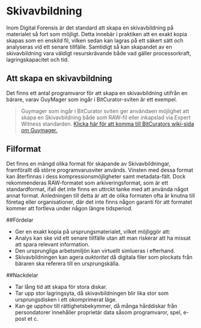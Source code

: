 # Skivavbildning
Inom Digital Forensis är det standard att skapa en skivavbildning på materialet så fort som möjligt. Detta innebär i praktiken att en exakt kopia skapas som en enskild fil, vilken sedan kan lagras på ett säkert sätt och analyseras vid ett senare tillfälle. Samtidigt så kan skapandet av en skivavbildning vara väldigt resurskrävande både vad gäller processorkraft, lagringskapacitet och tid.

## Att skapa en skivavbildning
Det finns ett antal programvaror för att skapa en skivavbildning utifrån en bärare, varav GuyMager som ingår i BitCurator-sviten är ett exempel. 

>Guymager som ingår i BitCurator sviten ger användaen möjlighet att skapa en Skivavbildning både som RAW-fil eller inkapslad via Expert Witness standarden. [Klicka här för att komma till BitCurators wiki-sida om Guymager.](http://wiki.bitcurator.net/index.php?title=Creating_a_Disk_Image_Using_Guymager)

## Filformat
Det finns en mängd olika format för skapande av Skivavbildningar, framförallt då större programvarusviter används. Vinsten med dessa format kan återfinnas i dess kompressionsmöjligheter samt metadata-fält. Dock rekommenderas RAW-formatet som arkiveringsformat, som är ett standardformat, ifall det inte finns en uttrckt tanke med att använda något annat format. Anledningen till detta är att de olika formaten ofta är knutna till företag eller organisationer, där det inte finns någon garanti för att formatet kommer att fortleva under någon längre tidsperiod.

##Fördelar
* Ger en exakt kopia på ursprungsmaterialet, vilket möjliggör att:
 * Analys kan ske vid ett senare tillfälle utan att man riskerar att ha missat att spara relevant information.
 * Den ursprungliga arbetsmiljön kan virtuellt simlueras i efterhand.
* Skivavbildningen kan agera _auktoritet_ då digitala filer som plockats från bäraren ska referera till en ursprungskälla.

##Nackdelar
* Tar lång tid att skapa för stora diskar.
* Tar upp stor lagringsyta, då skivavbildningen blir lika stor som ursprungsdisken i ett okomprimerat läge.
* Kan ge upphov till rättighetsbekymmer, då många hårddiskar från persondatorer innehåller proprietär data såsom programvaror, spel, e-post et c.